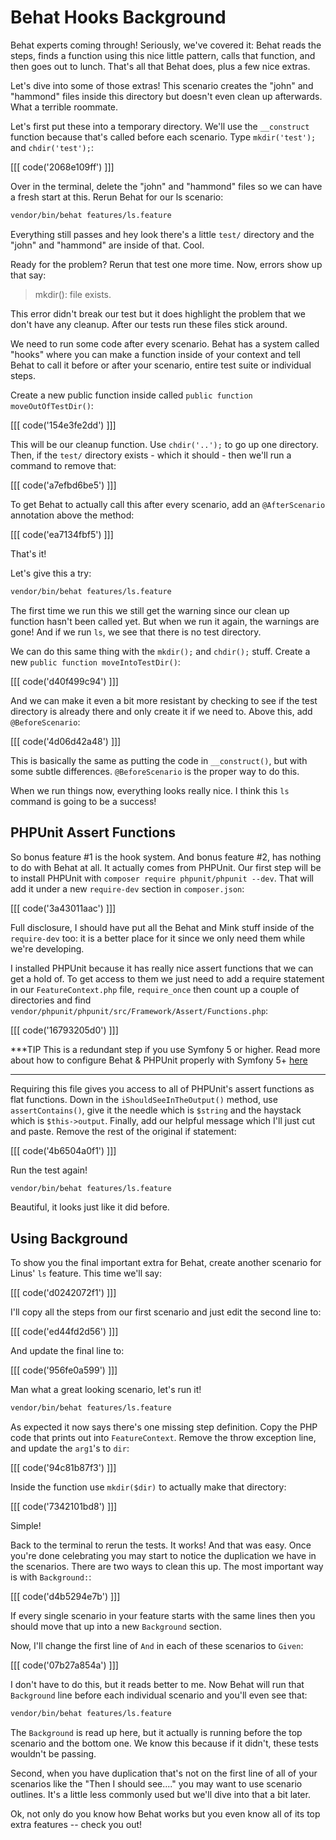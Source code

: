 # Behat Hooks Background

Behat experts coming through! Seriously, we've covered it: Behat reads the steps,
finds a function using this nice little pattern, calls that function, and then goes
out to lunch. That's all that Behat does, plus a few nice extras.

Let's dive into some of those extras! This scenario creates the "john" and "hammond"
files inside this directory but doesn't even clean up afterwards. What a terrible roommate.

Let's first put these into a temporary directory. We'll use the `__construct` function
because that's called before each scenario. Type `mkdir('test');` and `chdir('test');`:

[[[ code('2068e109ff') ]]]

Over in the terminal, delete the "john" and "hammond" files so we can have a fresh
start at this. Rerun Behat for our ls scenario:

```bash
vendor/bin/behat features/ls.feature
```

Everything still passes and hey look there's a little `test/` directory and
the "john" and "hammond" are inside of that. Cool.

Ready for the problem? Rerun that test one more time. Now, errors show up that say:

> mkdir(): file exists.

This error didn't break our test but it does highlight the problem that we don't have
any cleanup. After our tests run these files stick around.

We need to run some code after every scenario. Behat has a system called "hooks" where 
you can make a function inside of your context and tell Behat to call it before
or after your scenario, entire test suite or individual steps.

Create a new public function inside called `public function moveOutOfTestDir()`:

[[[ code('154e3fe2dd') ]]]

This will be our cleanup function. Use `chdir('..');` to go up one directory. Then,
if the `test/` directory exists - which it should - then we'll run a command to remove that:

[[[ code('a7efbd6be5') ]]]

To get Behat to actually call this after every scenario, add an `@AfterScenario` annotation
above the method:

[[[ code('ea7134fbf5') ]]]

That's it!

Let's give this a try:

```bash
vendor/bin/behat features/ls.feature
```

The first time we run this we still get the warning since our
clean up function hasn't been called yet. But when we run it again, the warnings
are gone! And if we run `ls`, we see that there is no test directory. 

We can do this same thing with the `mkdir();` and `chdir();` stuff. Create a new
`public function moveIntoTestDir()`:

[[[ code('d40f499c94') ]]]

And we can make it even a bit more resistant by checking to see if the test directory
is already there and only create it if we need to. Above this, add `@BeforeScenario`:

[[[ code('4d06d42a48') ]]]

This is basically the same as putting the code in `__construct()`, but with some
subtle differences. `@BeforeScenario` is the proper way to do this.

When we run things now, everything looks really nice. I think this `ls` command
is going to be a success!

## PHPUnit Assert Functions

So bonus feature #1 is the hook system. And bonus feature #2, has nothing to do
with Behat at all. It actually comes from PHPUnit. Our first step will be to install
PHPUnit with `composer require phpunit/phpunit --dev`. That will add it under a new
`require-dev` section in `composer.json`:

[[[ code('3a43011aac') ]]]

Full disclosure, I should have put all the Behat and Mink stuff inside of the `require-dev` too:
it is a better place for it since we only need them while we're developing.

I installed PHPUnit because it has really nice assert functions that we can get
a hold of. To get access to them we just need to add a require statement in our
`FeatureContext.php` file, `require_once` then count up a couple of directories and find
`vendor/phpunit/phpunit/src/Framework/Assert/Functions.php`:

[[[ code('16793205d0') ]]]

***TIP
This is a redundant step if you use Symfony 5 or higher. Read more about how to configure 
Behat & PHPUnit properly with Symfony 5+ [here](https://symfonycasts.com/blog/behat-symfony#configure-it)
***

Requiring this file gives you access to all of PHPUnit's assert functions as flat functions.
Down in the `iShouldSeeInTheOutput()` method, use `assertContains()`, give it the needle
which is `$string` and the haystack which is `$this->output`. Finally, add our helpful message
which I'll just cut and paste. Remove the rest of the original if statement:

[[[ code('4b6504a0f1') ]]]

Run the test again!

```bash
vendor/bin/behat features/ls.feature
```

Beautiful, it looks just like it did before. 

## Using Background

To show you the final important extra for Behat, create another scenario for Linus' `ls` feature.
This time we'll say:

[[[ code('d0242072f1') ]]]

I'll copy all the steps from our first scenario and just edit the second line to:

[[[ code('ed44fd2d56') ]]]

And update the final line to:

[[[ code('956fe0a599') ]]]

Man what a great looking scenario, let's run it!

```bash
vendor/bin/behat features/ls.feature
```

As expected it now says there's one missing step definition. Copy the PHP code that prints
out into `FeatureContext`. Remove the throw exception line, and update the `arg1`'s to `dir`:

[[[ code('94c81b87f3') ]]]

Inside the function use `mkdir($dir)` to actually make that directory:

[[[ code('7342101bd8') ]]]

Simple!

Back to the terminal to rerun the tests. It works! And that was easy. Once you're
done celebrating you may start to notice the duplication we have in the scenarios.
There are two ways to clean this up. The most important way is with `Background:`:

[[[ code('d4b5294e7b') ]]]

If every single scenario in your feature starts with the same lines then you should
move that up into a new `Background` section.

Now, I'll change the first line of `And` in each of these scenarios to `Given`:

[[[ code('07b27a854a') ]]]

I don't have to do this, but it reads better to me. Now Behat will run that
`Background` line before each individual scenario and you'll even see that:

```bash
vendor/bin/behat features/ls.feature
```

The `Background` is read up here, but it actually is running before the top scenario and the
bottom one. We know this because if it didn't, these tests wouldn't be passing. 

Second, when you have duplication that's not on the first line of all of your scenarios
like the  "Then I should see...." you may want to use scenario outlines. It's a little
less commonly used but we'll dive into that a bit later.

Ok, not only do you know how Behat works but you even know all of its top extra
features -- check you out!
